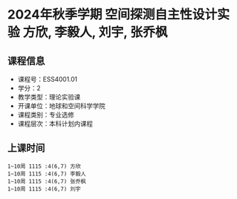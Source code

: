 # 2024年秋季学期 空间探测自主性设计实验 方欣, 李毅人, 刘宇, 张乔枫






## 课程信息

- 课程号：ESS4001.01
- 学分：2
- 教学类型：理论实验课
- 开课单位：地球和空间科学学院
- 课程类别：专业选修
- 课程层次：本科计划内课程

## 上课时间

```
1~10周 1115 :4(6,7) 方欣
1~10周 1115 :4(6,7) 李毅人
1~10周 1115 :4(6,7) 张乔枫
1~10周 1115 :4(6,7) 刘宇
```

